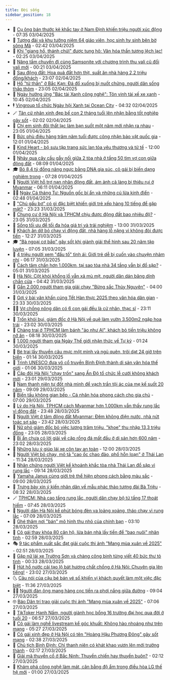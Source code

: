 ```yaml
---
title: Đời sống
sidebar_position: 18
---
```


<!-- dantri-doi-song:START -->
- 🥳 [Cụ ông bán thước kẻ khắc tay ở Nam Định khiến triệu người xúc động](https://dantri.com.vn/doi-song/cu-ong-ban-thuoc-ke-khac-tay-o-nam-dinh-khien-trieu-nguoi-xuc-dong-20250403111209737.htm) - 07:35 03/04/2025
- 🌁 [Tượng đài và khu tưởng niệm 64 giáo viên, học sinh hy sinh bên bờ sông Mã](https://dantri.com.vn/doi-song/tuong-dai-va-khu-tuong-niem-64-giao-vien-hoc-sinh-hy-sinh-ben-bo-song-ma-20250402143012165.htm) - 02:42 03/04/2025
- 👀 [Khi &quot;giang hồ, thánh chửi&quot; được tung hô: Văn hóa thần tượng lệch lạc!](https://dantri.com.vn/doi-song/khi-giang-ho-thanh-chui-duoc-tung-ho-van-hoa-than-tuong-lech-lac-20250403082444402.htm) - 02:25 03/04/2025
- 🐻 [Nâng tầm chuyến đi cùng Samsonite với chương trình thu vali cũ đổi vali mới](https://dantri.com.vn/doi-song/nang-tam-chuyen-di-cung-samsonite-voi-chuong-trinh-thu-vali-cu-doi-vali-moi-20250402213240096.htm) - 00:21 03/04/2025
- 🦅 [Sau động đất: Hoa quả đắt hơn thịt, suất ăn nhà hàng 2,2 triệu đồng/khách](https://dantri.com.vn/doi-song/sau-dong-dat-hoa-qua-dat-hon-thit-suat-an-nha-hang-22-trieu-dongkhach-20250402165931040.htm) - 23:07 02/04/2025
- 🦩 [Hố &quot;tử thần&quot; ở Bắc Kạn: Đá đổ xuống bị nuốt chửng, người dân sống thấp thỏm](https://dantri.com.vn/doi-song/ho-tu-than-o-bac-kan-da-do-xuong-bi-nuot-chung-nguoi-dan-song-thap-thom-20250402195033335.htm) - 23:05 02/04/2025
- 🦏 [Ngày hưởng ứng &quot;Bác tài Xanh công nghệ&quot;: Tôn vinh tài xế xe xanh](https://dantri.com.vn/doi-song/ngay-huong-ung-bac-tai-xanh-cong-nghe-ton-vinh-tai-xe-xe-xanh-20250402172142526.htm) - 10:45 02/04/2025
- 🕴 [Vingroup tổ chức Ngày hội Xanh tại Ocean City](https://dantri.com.vn/doi-song/vingroup-to-chuc-ngay-hoi-xanh-tai-ocean-city-20250402112324612.htm) - 04:32 02/04/2025
- 🪄 [Tân cử nhân xinh đẹp bế con 2 tháng tuổi lên nhận bằng tốt nghiệp gây sốt](https://dantri.com.vn/doi-song/tan-cu-nhan-xinh-dep-be-con-2-thang-tuoi-len-nhan-bang-tot-nghiep-gay-sot-20250402024843017.htm) - 02:02 02/04/2025
- 🚦 [Chị em sinh đôi thất lạc làm bạn suốt một năm mới nhận ra nhau](https://dantri.com.vn/doi-song/chi-em-sinh-doi-that-lac-lam-ban-suot-mot-nam-moi-nhan-ra-nhau-20250331171957878.htm) - 23:05 01/04/2025
- 🤔 [Bức phù điêu hàng trăm năm tuổi được công nhận bảo vật quốc gia](https://dantri.com.vn/doi-song/buc-phu-dieu-hang-tram-nam-tuoi-duoc-cong-nhan-bao-vat-quoc-gia-20250401163809092.htm) - 12:01 01/04/2025
- 🚦 [Kind Heart - bộ sưu tập trang sức lan tỏa yêu thương và tử tế](https://dantri.com.vn/doi-song/kind-heart-bo-suu-tap-trang-suc-lan-toa-yeu-thuong-va-tu-te-20250401151209310.htm) - 12:00 01/04/2025
- 🐎 [Nhảy qua cây cầu gẫy nối giữa 2 tòa nhà ở tầng 50 tìm vợ con giữa động đất](https://dantri.com.vn/doi-song/nhay-qua-cay-cau-gay-noi-giua-2-toa-nha-o-tang-50-tim-vo-con-giua-dong-dat-20250401150036499.htm) - 08:09 01/04/2025
- 🎓 [Bỏ 8,4 tỷ đồng nâng ngực bằng DNA gia súc, cô gái bị biến dạng nghiêm trọng](https://dantri.com.vn/doi-song/bo-84-ty-dong-nang-nguc-bang-dna-gia-suc-co-gai-bi-bien-dang-nghiem-trong-20250327023252040.htm) - 07:28 01/04/2025
- 🐘 [Người Việt hỗ trợ nạn nhân động đất, ám ảnh cả làng bị thiêu rụi ở Myanmar](https://dantri.com.vn/doi-song/nguoi-viet-ho-tro-nan-nhan-dong-dat-am-anh-ca-lang-bi-thieu-rui-o-myanmar-20250401002526346.htm) - 06:11 01/04/2025
- 🧑‍🏫 [Ngày Cá tháng Tư: Nguồn gốc bí ẩn và những cú lừa kinh điển](https://dantri.com.vn/doi-song/ngay-ca-thang-tu-nguon-goc-bi-an-va-nhung-cu-lua-kinh-dien-20250401091535199.htm) - 02:48 01/04/2025
- 🦒 [&quot;Chú gấu bơ&quot; có gì đặc biệt khiến giới trẻ xếp hàng 10 tiếng để gặp mặt?](https://dantri.com.vn/doi-song/chu-gau-bo-co-gi-dac-biet-khien-gioi-tre-xep-hang-10-tieng-de-gap-mat-20250325205558794.htm) - 23:23 31/03/2025
- 🧰 [Chung cư ở Hà Nội và TPHCM chịu được động đất bao nhiêu độ?](https://dantri.com.vn/doi-song/chung-cu-o-ha-noi-va-tphcm-chiu-duoc-dong-dat-bao-nhieu-do-20250331203633873.htm) - 23:05 31/03/2025
- 🧐 [Sống tối ưu để tối đa hóa giá trị và trải nghiệm](https://dantri.com.vn/doi-song/song-toi-uu-de-toi-da-hoa-gia-tri-va-trai-nghiem-20250401150353807.htm) - 13:00 31/03/2025
- 🌮 [Khách ăn dở bỏ chạy vì động đất, nhà hàng lỗ nặng vì không đòi được tiền](https://dantri.com.vn/doi-song/khach-an-do-bo-chay-vi-dong-dat-nha-hang-lo-nang-vi-khong-doi-duoc-tien-20250331184440512.htm) - 12:27 31/03/2025
- 🎓 [&quot;Bà ngoại cơ bắp&quot; gây sốt khi giành giải thể hình sau 20 năm tập luyện](https://dantri.com.vn/doi-song/ba-ngoai-co-bap-gay-sot-khi-gianh-giai-the-hinh-sau-20-nam-tap-luyen-20250328155624600.htm) - 07:05 31/03/2025
- 🚀 [4 triệu người xem &quot;đấu tố&quot; tình ái: Giới trẻ dễ bị cuốn vào chuyện nhảm nhí](https://dantri.com.vn/doi-song/4-trieu-nguoi-xem-dau-to-tinh-ai-gioi-tre-de-bi-cuon-vao-chuyen-nham-nhi-20250331120923916.htm) - 06:17 31/03/2025
- 🤖 [Cách tâm chấn hơn 1.000km, tại sao tòa nhà 34 tầng vẫn bị đổ sập?](https://dantri.com.vn/doi-song/cach-tam-chan-hon-1000km-tai-sao-toa-nha-34-tang-van-bi-do-sap-20250331102626076.htm) - 05:01 31/03/2025
- 🤩 [Hà Nội: Cột khói khổng lồ vẫn xả mù mịt, người dân dán băng dính chắn cửa](https://dantri.com.vn/doi-song/ha-noi-cot-khoi-khong-lo-van-xa-mu-mit-nguoi-dan-dan-bang-dinh-chan-cua-20250331104555533.htm) - 04:42 31/03/2025
- 👹 [Gần 2.000 người tham gia giải chạy &quot;Bừng sắc Thủy Nguyên&quot;](https://dantri.com.vn/doi-song/gan-2000-nguoi-tham-gia-giai-chay-bung-sac-thuy-nguyen-20250331103254254.htm) - 04:00 31/03/2025
- 🦩 [Gợi ý bài văn khấn cúng Tết Hàn thực 2025 theo văn hóa dân gian](https://dantri.com.vn/doi-song/goi-y-bai-van-khan-cung-tet-han-thuc-2025-theo-van-hoa-dan-gian-20250330203648138.htm) - 23:33 30/03/2025
- 🧑‍🏫 [Vợ chồng nông dân có 6 con gái đều là cử nhân, thạc sĩ](https://dantri.com.vn/doi-song/vo-chong-nong-dan-co-6-con-gai-deu-la-cu-nhan-thac-si-20250328093447666.htm) - 23:11 30/03/2025
- 🌈 [Trốn khói bụi, giám đốc ở Hà Nội về quê làm vườn 3.500m2 ngập hoa trái](https://dantri.com.vn/doi-song/tron-khoi-bui-giam-doc-o-ha-noi-ve-que-lam-vuon-3500m2-ngap-hoa-trai-20250328105116827.htm) - 23:02 30/03/2025
- 💃 [Chàng trai ở TPHCM làm bánh &quot;ảo như AI&quot;, khách bỏ tiền triệu không nỡ ăn](https://dantri.com.vn/doi-song/chang-trai-o-tphcm-lam-banh-ao-nhu-ai-khach-bo-tien-trieu-khong-no-an-20250326201853688.htm) - 08:18 30/03/2025
- 💂 [1.000 người tham gia Ngày Thế giới nhận thức về Tự kỷ](https://dantri.com.vn/doi-song/1000-nguoi-tham-gia-ngay-the-gioi-nhan-thuc-ve-tu-ky-20250329173938340.htm) - 01:24 30/03/2025
- 🦏 [Bé trai lấy thuyền câu mực một mình và ngủ quên, trôi dạt 24 giờ trên biển](https://dantri.com.vn/doi-song/be-trai-lay-thuyen-cau-muc-mot-minh-va-ngu-quen-troi-dat-24-gio-tren-bien-20250329141246191.htm) - 01:14 30/03/2025
- 🤡 [Trình UNESCO đưa võ cổ truyền Bình Định thành di sản văn hóa thế giới](https://dantri.com.vn/doi-song/trinh-unesco-dua-vo-co-truyen-binh-dinh-thanh-di-san-van-hoa-the-gioi-20250329154226299.htm) - 01:06 30/03/2025
- 🫶 [Cặp đôi Hà Nội &quot;chạy trốn&quot; sang Ấn Độ tổ chức lễ cưới không khách mời](https://dantri.com.vn/doi-song/cap-doi-ha-noi-chay-tron-sang-an-do-to-chuc-le-cuoi-khong-khach-moi-20250327143745668.htm) - 23:01 29/03/2025
- 💪 [Nam thanh niên tự đốt nhà mình để vạch trần tội ác của mẹ kế suốt 20 năm](https://dantri.com.vn/doi-song/nam-thanh-nien-tu-dot-nha-minh-de-vach-tran-toi-ac-cua-me-ke-suot-20-nam-20250327132202721.htm) - 09:09 29/03/2025
- 🦅 [Biến tấu không gian bếp - Cá nhân hóa phong cách cho gia chủ](https://dantri.com.vn/doi-song/bien-tau-khong-gian-bep-ca-nhan-hoa-phong-cach-cho-gia-chu-20250329123924466.htm) - 07:00 29/03/2025
- 🧠 [Lý do Hà Nội, TPHCM cách Myanmar hơn 1.000km vẫn thấy rung lắc vì động đất](https://dantri.com.vn/doi-song/ly-do-ha-noi-tphcm-cach-myanmar-hon-1000km-van-thay-rung-lac-vi-dong-dat-20250328222834154.htm) - 23:48 28/03/2025
- 🦅 [Người Việt ở tâm động đất Myanmar: Đêm không điện nước, nhà nứt toác sợ sập](https://dantri.com.vn/doi-song/nguoi-viet-o-tam-dong-dat-myanmar-dem-khong-dien-nuoc-nha-nut-toac-so-sap-20250328234845182.htm) - 23:42 28/03/2025
- 💪 [Nữ phó giám đốc bỏ việc lương trăm triệu, &quot;khoe&quot; thu nhập 13,3 triệu đồng](https://dantri.com.vn/doi-song/nu-pho-giam-doc-bo-viec-luong-tram-trieu-khoe-thu-nhap-133-trieu-dong-20250325154634222.htm) - 23:05 28/03/2025
- 🧐 [Bí ẩn chưa có lời giải về cặp rồng đá mất đầu ở di sản hơn 600 năm](https://dantri.com.vn/doi-song/bi-an-chua-co-loi-giai-ve-cap-rong-da-mat-dau-o-di-san-hon-600-nam-20250325175131986.htm) - 23:02 28/03/2025
- 👀 [Những lưu ý giúp lái xe côn tay an toàn](https://dantri.com.vn/doi-song/nhung-luu-y-giup-lai-xe-con-tay-an-toan-20250327161555986.htm) - 12:00 28/03/2025
- 🎉 [Người Việt bỏ chạy, mô tả &quot;cao ốc chao đảo, phố hỗn loạn&quot; ở Thái Lan](https://dantri.com.vn/doi-song/nguoi-viet-bo-chay-mo-ta-cao-oc-chao-dao-pho-hon-loan-o-thai-lan-20250328182621841.htm) - 11:34 28/03/2025
- 💂 [Nhân chứng người Việt kể khoảnh khắc tòa nhà Thái Lan đổ sập vì rung lắc](https://dantri.com.vn/doi-song/nhan-chung-nguoi-viet-ke-khoanh-khac-toa-nha-thai-lan-do-sap-vi-rung-lac-20250328160457142.htm) - 09:14 28/03/2025
- 🚀 [Yamaha Janus cùng giới trẻ thể hiện phong cách bằng màu sắc](https://dantri.com.vn/doi-song/yamaha-janus-cung-gioi-tre-the-hien-phong-cach-bang-mau-sac-20250328152034503.htm) - 09:00 28/03/2025
- 👹 [Trưng bày xin ý kiến nhân dân về mẫu phác thảo tượng đài Bà Triệu](https://dantri.com.vn/doi-song/trung-bay-xin-y-kien-nhan-dan-ve-mau-phac-thao-tuong-dai-ba-trieu-20250328134802154.htm) - 08:32 28/03/2025
- 🪄 [TPHCM: Nhà cao tầng rung lắc, người dân chạy bộ từ tầng 17 thoát hiểm](https://dantri.com.vn/doi-song/tphcm-nha-cao-tang-rung-lac-nguoi-dan-chay-bo-tu-tang-17-thoat-hiem-20250328143345978.htm) - 07:45 28/03/2025
- 🌁 [Người dân Hà Nội kể phút bóng đèn va loảng xoảng, tháo chạy vì rung lắc](https://dantri.com.vn/doi-song/nguoi-dan-ha-noi-ke-phut-bong-den-va-loang-xoang-thao-chay-vi-rung-lac-20250328140443592.htm) - 07:09 28/03/2025
- 🌋 [Ghé thăm nơi &quot;bán&quot; mô hình thu nhỏ của chính bạn](https://dantri.com.vn/doi-song/ghe-tham-noi-ban-mo-hinh-thu-nho-cua-chinh-ban-20250324155549783.htm) - 03:10 28/03/2025
- 🦆 [Cô gái thay khóa 80 căn hộ, lừa bán nhà lấy tiền để &quot;bao nuôi&quot; nhân tình](https://dantri.com.vn/doi-song/co-gai-thay-khoa-80-can-ho-lua-ban-nha-lay-tien-de-bao-nuoi-nhan-tinh-20250327132010265.htm) - 02:59 28/03/2025
- 🎭 [9 tác phẩm xuất sắc đạt giải cuộc thi ảnh &quot;Mang mùa xuân về 2025&quot;](https://dantri.com.vn/doi-song/9-tac-pham-xuat-sac-dat-giai-cuoc-thi-anh-mang-mua-xuan-ve-2025-20250327160940840.htm) - 02:51 28/03/2025
- 🤡 [Gặp nữ lái xe Trường Sơn và chàng công binh từng viết 40 bức thư tỏ tình](https://dantri.com.vn/doi-song/gap-nu-lai-xe-truong-son-va-chang-cong-binh-tung-viet-40-buc-thu-to-tinh-20250325123312211.htm) - 00:33 28/03/2025
- 🦩 [Hút hồ nước cải tạo lộ bát hương chất chồng ở Hà Nội: Chuyên gia lên tiếng!](https://dantri.com.vn/doi-song/hut-ho-nuoc-cai-tao-lo-bat-huong-chat-chong-o-ha-noi-chuyen-gia-len-tieng-20250327094526494.htm) - 23:02 27/03/2025
- 🌜 [Câu nói của cậu bé bán vé số khiến vị khách quyết làm một việc đặc biệt](https://dantri.com.vn/doi-song/cau-noi-cua-cau-be-ban-ve-so-khien-vi-khach-quyet-lam-mot-viec-dac-biet-20250327121559057.htm) - 11:36 27/03/2025
- 🧑‍🏫 [Người đàn ông mang hàng cọc tiền ra phơi nắng giữa đường](https://dantri.com.vn/doi-song/nguoi-dan-ong-mang-hang-coc-tien-ra-phoi-nang-giua-duong-20250327133951522.htm) - 09:04 27/03/2025
- 🤓 [Báo Dân trí trao giải cuộc thi ảnh &quot;Mang mùa xuân về 2025&quot;](https://dantri.com.vn/doi-song/bao-dan-tri-trao-giai-cuoc-thi-anh-mang-mua-xuan-ve-2025-20250327130248742.htm) - 07:06 27/03/2025
- 🤗 [TikToker Hạnh Nấm, người giành học bổng 16 trường đại học qua đời ở tuổi 20](https://dantri.com.vn/doi-song/tiktoker-hanh-nam-nguoi-gianh-hoc-bong-16-truong-dai-hoc-qua-doi-o-tuoi-20-20250327112411677.htm) - 06:57 27/03/2025
- 🦒 [Cô gái làm nghề livestream kể góc khuất: Không hào nhoáng như trên mạng](https://dantri.com.vn/doi-song/co-gai-lam-nghe-livestream-ke-goc-khuat-khong-hao-nhoang-nhu-tren-mang-20250325203442775.htm) - 05:27 27/03/2025
- 💂 [Cô gái xinh đẹp ở Hà Nội có tên &quot;Hoàng Hậu Phương Đông&quot; gây sốt mạng](https://dantri.com.vn/doi-song/co-gai-xinh-dep-o-ha-noi-co-ten-hoang-hau-phuong-dong-gay-sot-mang-20250327085841256.htm) - 02:38 27/03/2025
- 🚀 [Chủ tịch Bình Định: Chỉ thanh niên có khát khao vươn lên mới trưởng thành](https://dantri.com.vn/doi-song/chu-tich-binh-dinh-chi-thanh-nien-co-khat-khao-vuon-len-moi-truong-thanh-20250326211531564.htm) - 02:17 27/03/2025
- 🐲 [Giải mã thuyền cổ ở Bắc Ninh: Thuyền chiến hay thuyền buôn?](https://dantri.com.vn/doi-song/giai-ma-thuyen-co-o-bac-ninh-thuyen-chien-hay-thuyen-buon-20250326202050553.htm) - 02:12 27/03/2025
- 🎡 [Khám phá công nghệ làm mát, cân bằng độ ẩm trong điều hòa LG thế hệ mới](https://dantri.com.vn/doi-song/kham-pha-cong-nghe-lam-mat-can-bang-do-am-trong-dieu-hoa-lg-the-he-moi-20250326224739109.htm) - 01:00 27/03/2025<!-- dantri-doi-song:END -->
